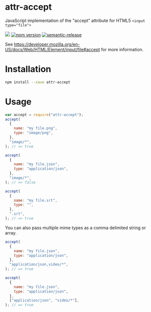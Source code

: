 # attr-accept

JavaScript implementation of the "accept" attribute for HTML5 `<input type="file">`

![](https://github.com/react-dropzone/attr-accept/workflows/Test/badge.svg)
[![npm version](https://badge.fury.io/js/attr-accept.svg)](https://badge.fury.io/js/attr-accept)
[![semantic-release](https://img.shields.io/badge/%20%20%F0%9F%93%A6%F0%9F%9A%80-semantic--release-e10079.svg)](https://github.com/semantic-release/semantic-release)

See https://developer.mozilla.org/en-US/docs/Web/HTML/Element/input/file#accept for more information.

# Installation

```sh
npm install --save attr-accept
```

# Usage

```javascript
var accept = require("attr-accept");
accept(
  {
    name: "my file.png",
    type: "image/png",
  },
  "image/*",
); // => true

accept(
  {
    name: "my file.json",
    type: "application/json",
  },
  "image/*",
); // => false

accept(
  {
    name: "my file.srt",
    type: "",
  },
  ".srt",
); // => true
```

You can also pass multiple mime types as a comma delimited string or array.

```javascript
accept(
  {
    name: "my file.json",
    type: "application/json",
  },
  "application/json,video/*",
); // => true

accept(
  {
    name: "my file.json",
    type: "application/json",
  },
  ["application/json", "video/*"],
); // => true
```
